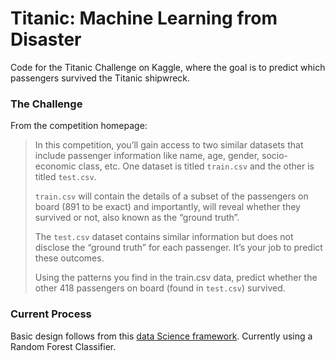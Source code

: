 # Titanic: Machine Learning from Disaster
Code for the Titanic Challenge on Kaggle, where the goal is to predict which passengers survived the Titanic shipwreck.


### The Challenge
From the competition homepage:

> In this competition, you’ll gain access to two similar datasets that include passenger information like name, age, gender, socio-economic class, etc. One dataset is titled `train.csv` and the other is titled `test.csv`.
>
> `train.csv` will contain the details of a subset of the passengers on board (891 to be exact) and importantly, will reveal whether they survived or not, also known as the “ground truth”.
>
> The `test.csv` dataset contains similar information but does not disclose the “ground truth” for each passenger. It’s your job to predict these outcomes.
>
> Using the patterns you find in the train.csv data, predict whether the other 418 passengers on board (found in `test.csv`) survived.


### Current Process
Basic design follows from this [data Science framework](https://github.com/raghavrajmittal/helpful/blob/master/data-science.md). Currently using a Random Forest Classifier.

